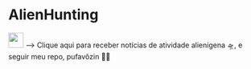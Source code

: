# AlienHunting

[<img src="https://mrcheney.com.br/wp-content/uploads/2016/03/ChocolateChips.png" width="30px"/>](https://github.com/Birlinha/AlienHunting/subscription)  --> Clique aqui para receber notícias de atividade alienígena 🛸, e seguir meu repo, pufavôzin 🥺🥰 
